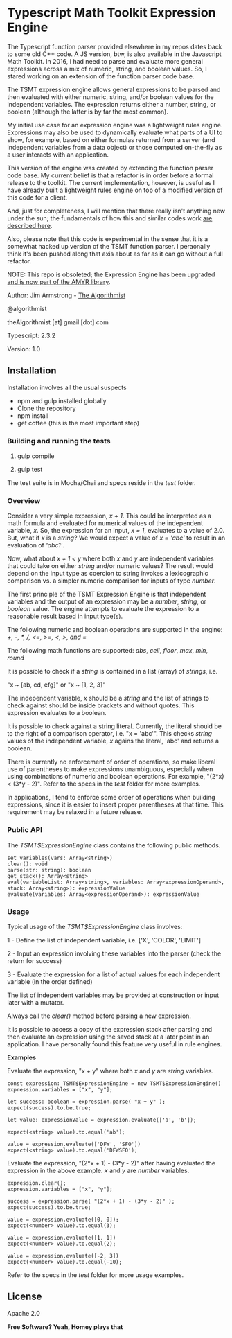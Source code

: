 # Typescript Math Toolkit Expression Engine

The Typescript function parser provided elsewhere in my repos dates back to some old C++ code.  A JS version, btw, is also available in the Javascript Math Toolkit.  In 2016, I had need to parse and evaluate more general expressions across a mix of numeric, string, and boolean values.  So, I stared working on an extension of the function parser code base.

The TSMT expression engine allows general expressions to be parsed and then evaluated with either numeric, string, and/or boolean values for the independent variables.  The expression returns either a number, string, or boolean (although the latter is by far the most common).

My initial use case for an expression engine was a lightweight rules engine.  Expressions may also be used to dynamically evaluate what parts of a UI to show, for example, based on either formulas returned from a server (and independent variables from a data object) or those computed on-the-fly as a user interacts with an application.

This version of the engine was created by extending the function parser code base.  My current belief is that a refactor is in order before a formal release to the toolkit.  The current implementation, however, is useful as I have already built a lightweight rules engine on top of a modified version of this code for a client.

And, just for completeness, I will mention that there really isn't anything new under the sun; the fundamentals of how this and similar codes work [are described here].

Also, please note that this code is experimental in the sense that it is a somewhat hacked up version of the TSMT function parser.  I peraonally think it's been pushed along that axis about as far as it can go without a full refactor.

NOTE:  This repo is obsoleted; the Expression Engine has been upgraded [and is now part of the AMYR library](https://github.com/theAlgorithmist/AMYR).


Author:  Jim Armstrong - [The Algorithmist]

@algorithmist

theAlgorithmist [at] gmail [dot] com

Typescript: 2.3.2

Version: 1.0


## Installation

Installation involves all the usual suspects

  - npm and gulp installed globally
  - Clone the repository
  - npm install
  - get coffee (this is the most important step)


### Building and running the tests

1. gulp compile

2. gulp test

The test suite is in Mocha/Chai and specs reside in the _test_ folder.

### Overview

Consider a very simple expression, _x + 1_.  This could be interpreted as a math formula and evaluated for numerical values of the independent variable, _x_.  So, the expression for an input, _x = 1_, evaluates to a value of 2.0.  But, what if _x_ is a _string_?  We would expect a value of _x = 'abc'_ to result in an evaluation of _'abc1'_.

Now, what about _x + 1 < y_ where both _x_ and _y_ are independent variables that could take on either _string_ and/or numeric values?  The result would depend on the input type as coercion to string invokes a lexicographic comparison vs. a simpler numeric comparison for inputs of type _number_.

The first principle of the TSMT Expression Engine is that independent variables and the output of an expression may be a _number_, _string_, or _boolean_ value.  The engine attempts to evaluate the expression to a reasonable result based in input type(s).

The following numeric and boolean operations are supported in the engine: _+, -, *, /, <=, >=, <, >, and =_

The following math functions are supported: _abs_, _ceil_, _floor_, _max_, _min_, _round_

It is possible to check if a _string_ is contained in a list (array) of _strings_, i.e.

"x ~ [ab, cd, efg]" or "x ~ [1, 2, 3]"

The independent variable, _x_ should be a _string_ and the list of strings to check against should be inside brackets and without quotes.  This expression evaluates to a boolean.

It is possible to check against a string literal.  Currently, the literal should be to the right of a comparison operator, i.e. "x = 'abc'".  This checks _string_ values of the independent variable, _x_ agains the literal, 'abc' and returns a boolean.

There is currently no enforcement of order of operations, so make liberal use of parentheses to make expressions unambiguous, especially when using combinations of numeric and boolean operations. For example, "(2\*x) < (3\*y - 2)". Refer to the specs in the _test_ folder for more examples.

In applications, I tend to enforce some order of operations when building expressions, since it is easier to insert proper parentheses at that time.  This requirement may be relaxed in a future release.


### Public API

The _TSMT$ExpressionEngine_ class contains the following public methods.


```
set variables(vars: Array<string>)
clear(): void
parse(str: string): boolean
get stack(): Array<string>
eval(variableList: Array<string>, variables: Array<expressionOperand>, stack: Array<string>): expressionValue
evaluate(variables: Array<expressionOperand>): expressionValue
```

### Usage

Typical usage of the _TSMT$ExpressionEngine_ class involves:

1 - Define the list of independent variable, i.e. ['X', 'COLOR', 'LIMIT']

2 - Input an expression involving these variables into the parser (check the return for success)

3 - Evaluate the expression for a list of actual values for each independent variable (in the order defined)

The list of independent variables may be provided at construction or input later with a mutator.

Always call the _clear()_ method before parsing a new expression.

It is possible to access a copy of the expression stack after parsing and then evaluate an expression using the saved stack at a later point in an application.  I have personally found this feature very useful in rule engines.


**Examples**

Evaluate the expression, "x + y" where both _x_ and _y_ are _string_ variables.

```
const expression: TSMT$ExpressionEngine = new TSMT$ExpressionEngine()
expression.variables = ["x", "y"];

let success: boolean = expression.parse( "x + y" );
expect(success).to.be.true;

let value: expressionValue = expression.evaluate(['a', 'b']);

expect(<string> value).to.equal('ab');

value = expression.evaluate(['DFW', 'SFO'])
expect(<string> value).to.equal('DFWSFO');
```

Evaluate the expression,  "(2\*x + 1) - (3\*y - 2)" after having evaluated the expression in the above example.  _x_ and _y_ are _number_ variables.

```
expression.clear();
expression.variables = ["x", "y"];

success = expression.parse( "(2*x + 1) - (3*y - 2)" );
expect(success).to.be.true;

value = expression.evaluate([0, 0]);
expect(<number> value).to.equal(3);

value = expression.evaluate([1, 1])
expect(<number> value).to.equal(2);

value = expression.evaluate([-2, 3])
expect(<number> value).to.equal(-10);
```

Refer to the specs in the _test_ folder for more usage examples.


License
----

Apache 2.0

**Free Software? Yeah, Homey plays that**

[//]: # (kudos http://stackoverflow.com/questions/4823468/store-comments-in-markdown-syntax)

[The Algorithmist]: <https://www.linkedin.com/in/jimarmstrong>
[are described here]: <https://en.wikipedia.org/wiki/Binary_expression_tree>

